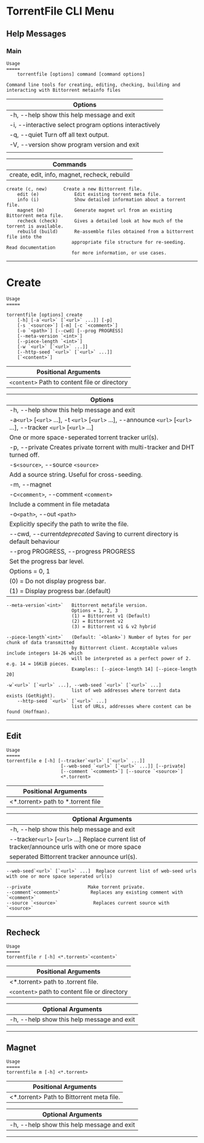 # TorrentFile CLI Menu

## Help Messages

### Main

    Usage
    =====
        torrentfile [options] command [command options]

    Command line tools for creating, editing, checking, building and interacting with Bittorrent metainfo files

| Options                                                     |
| ----------------------------------------------------------- |
| -h, --help             show this help message and exit      |
| -i, --interactive      select program options interactively |
| -q, --quiet            Turn off all text output.            |
| -V, --version          show program version and exit        |
|                                                             |

| Commands                                     |
| -------------------------------------------- |
| create, edit, info, magnet, recheck, rebuild |

    create (c, new)      Create a new Bittorrent file.
        edit (e)             Edit existing torrent meta file.
        info (i)             Show detailed information about a torrent file.
        magnet (m)           Generate magnet url from an existing Bittorrent meta file.
        recheck (check)      Gives a detailed look at how much of the torrent is available.
        rebuild (build)      Re-assemble files obtained from a bittorrent file into the
                            appropriate file structure for re-seeding.  Read documentation
                            for more information, or use cases.

---

# Create

    Usage
    =====

    torrentfile [options] create
        [-h] [-a`<url>` [`<url>` ...]] [-p]
        [-s `<source>`] [-m] [-c `<comment>`]
        [-o `<path>`] [--cwd] [--prog PROGRESS]
        [--meta-version `<int>`]
        [--piece-length `<int>`]
        [-w `<url>` [`<url>` ...]]
        [--http-seed `<url>` [`<url>` ...]]
        [`<content>`]

| Positional Arguments                                         |
| ------------------------------------------------------------ |
| `<content>`              Path to content file or directory |

| Options                                                                                                                              |
| ------------------------------------------------------------------------------------------------------------------------------------ |
| -h, --help             show this help message and exit                                                                               |
| -a`<url>` [`<url>` ...], -t `<url>` [`<url>` ...], --announce `<url>` [`<url>` ...], --tracker `<url>` [`<url>` ...] |
| One or more space-seperated torrent tracker url(s).                                                                                  |
| -p, --private          Creates private torrent with multi-tracker and DHT turned off.                                                |
| -s`<source>`, --source `<source>`                                                                                                |
| Add a source string. Useful for cross-seeding.                                                                                       |
| -m, --magnet                                                                                                                         |
| -c`<comment>`, --comment `<comment>`                                                                                             |
| Include a comment in file metadata                                                                                                   |
| -o`<path>`, --out `<path>`                                                                                                       |
| Explicitly specify the path to write the file.                                                                                       |
| --cwd, --current*deprecated* Saving to current directory is default behaviour                                                      |
| --prog PROGRESS, --progress PROGRESS                                                                                                 |
| Set the progress bar level.                                                                                                          |
| Options = 0, 1                                                                                                                       |
| (0) = Do not display progress bar.                                                                                                   |
| (1) = Display progress bar.(default)                                                                                                 |

    --meta-version`<int>`   Bittorrent metafile version.
                            Options = 1, 2, 3
                            (1) = Bittorrent v1 (Default)
                            (2) = Bittorrent v2
                            (3) = Bittorrent v1 & v2 hybrid

    --piece-length`<int>`   (Default: `<blank>`) Number of bytes for per chunk of data transmitted
                            by Bittorrent client. Acceptable values include integers 14-26 which
                            will be interpreted as a perfect power of 2.  e.g. 14 = 16KiB pieces.
                            Examples:: [--piece-length 14] [--piece-length 20]

    -w`<url>` [`<url>` ...], --web-seed `<url>` [`<url>` ...]
                            list of web addresses where torrent data exists (GetRight).
        --http-seed `<url>` [`<url>` ...]
                            list of URLs, addresses where content can be found (Hoffman).

---

## Edit

    Usage
    =====
    torrentfile e [-h] [--tracker`<url>` [`<url>` ...]]
                        [--web-seed `<url>` [`<url>` ...]] [--private]
                        [--comment `<comment>`] [--source `<source>`]
                        <*.torrent>

| Positional Arguments                                 |
| ---------------------------------------------------- |
| <*.torrent>                   path to *.torrent file |

| Optional Arguments                                                                                        |
| --------------------------------------------------------------------------------------------------------- |
| -h, --help                    show this help message and exit                                             |
| --tracker`<url>` [`<url>` ...]   Replace current list of tracker/announce urls with one or more space |
| seperated Bittorrent tracker announce url(s).                                                             |

    --web-seed`<url>` [`<url>` ...]  Replace current list of web-seed urls with one or more space seperated url(s)

    --private                     Make torrent private.
    --comment`<comment>`           Replaces any existing comment with `<comment>`
    --source `<source>`             Replaces current source with `<source>`

---

## Recheck

    Usage
    =====
    torrentfile r [-h] <*.torrent>`<content>`

| Positional Arguments                               |
| -------------------------------------------------- |
| <*.torrent>  path to .torrent file.                |
| `<content>`    path to content file or directory |

| Optional Arguments                           |
| -------------------------------------------- |
| -h, --help   show this help message and exit |

---

## Magnet

    Usage
    =====
    torrentfile m [-h] <*.torrent>

| Positional Arguments                       |
| ------------------------------------------ |
| <*.torrent>  Path to Bittorrent meta file. |

| Optional Arguments                           |
| -------------------------------------------- |
| -h, --help   show this help message and exit |

---
